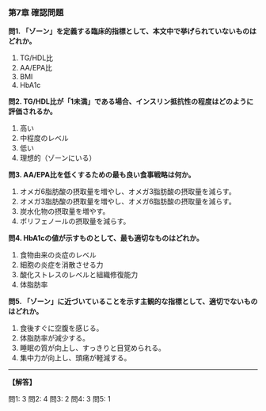 ### 第7章 確認問題

**問1. 「ゾーン」を定義する臨床的指標として、本文中で挙げられていないものはどれか。**

1. TG/HDL比
2. AA/EPA比
3. BMI
4. HbA1c

**問2. TG/HDL比が「1未満」である場合、インスリン抵抗性の程度はどのように評価されるか。**

1. 高い
2. 中程度のレベル
3. 低い
4. 理想的（ゾーンにいる）

**問3. AA/EPA比を低くするための最も良い食事戦略は何か。**

1. オメガ6脂肪酸の摂取量を増やし、オメガ3脂肪酸の摂取量を減らす。
2. オメガ3脂肪酸の摂取量を増やし、オメガ6脂肪酸の摂取量を減らす。
3. 炭水化物の摂取量を増やす。
4. ポリフェノールの摂取量を減らす。

**問4. HbA1cの値が示すものとして、最も適切なものはどれか。**

1. 食物由来の炎症のレベル
2. 細胞の炎症を消散させる力
3. 酸化ストレスのレベルと組織修復能力
4. 体脂肪率

**問5. 「ゾーン」に近づいていることを示す主観的な指標として、適切でないものはどれか。**

1. 食後すぐに空腹を感じる。
2. 体脂肪率が減少する。
3. 睡眠の質が向上し、すっきりと目覚められる。
4. 集中力が向上し、頭痛が軽減する。

---

**【解答】**

問1: 3
問2: 4
問3: 2
問4: 3
問5: 1